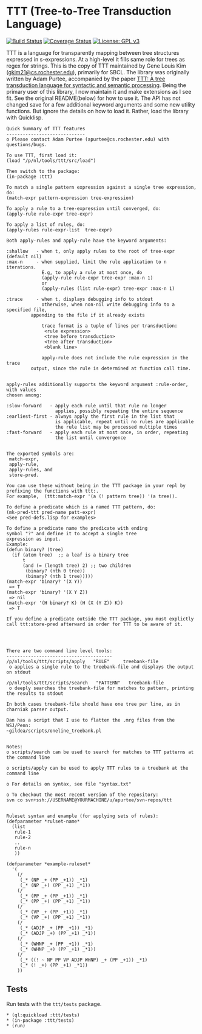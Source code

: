# TTT (Tree-to-Tree Transduction Language)

[![Build Status](https://travis-ci.com/genelkim/ttt.svg?branch=master)](https://travis-ci.com/genelkim/ttt)
[![Coverage Status](https://coveralls.io/repos/github/genelkim/ttt/badge.svg?branch=master)](https://coveralls.io/github/genelkim/ttt?branch=master)
[![License: GPL v3](https://img.shields.io/badge/License-GPLv3-blue.svg)](https://www.gnu.org/licenses/gpl-3.0)

TTT is a language for transparently mapping between tree structures expressed in s-expressions. At a high-level it fills same role for trees as regex for strings. This is the copy of TTT maintained by Gene Louis Kim (<gkim21@cs.rochester.edu>), primarily for SBCL. The library was originally written by Adam Purtee, accompanied by the paper 
[TTT: A tree transduction language for syntactic and semantic processing](http://aclweb.org/anthology/W12-0803). Being the primary user of this library, I now maintain it and make extensions as I see fit. See the original README(below) for how to use it. The API has not changed save for a few additional keyword arguments and some new utility functions. But ignore the details on how to load it. Rather, load the library with Quicklisp.
```
Quick Summary of TTT features 
-----------------------------
o Please contact Adam Purtee (apurtee@cs.rochester.edu) with questions/bugs. 

To use TTT, first load it:
(load "/p/nl/tools/ttt/src/load")

Then switch to the package:
(in-package :ttt)

To match a single pattern expression against a single tree expression, do: 
(match-expr pattern-expression tree-expression)

To apply a rule to a tree-expression until converged, do: 
(apply-rule rule-expr tree-expr)

To apply a list of rules, do: 
(apply-rules rule-expr-list  tree-expr)

Both apply-rules and apply-rule have the keyword arguments:

:shallow   - when t, only apply rules to the root of tree-expr (default nil)
:max-n     - when supplied, limit the rule application to n iterations. 
             E.g, to apply a rule at most once, do 
             (apply-rule rule-expr tree-expr :max-n 1)
             or
             (apply-rules (list rule-expr) tree-expr :max-n 1)

:trace     - when t, displays debugging info to stdout
             otherwise, when non-nil write debugging info to a specified file, 
	     appending to the file if it already exists
              
             trace format is a tuple of lines per transduction:
              <rule expression>
              <tree before transduction>
              <tree after transduction>
              <blank line>
             
             apply-rule does not include the rule expression in the trace 
	     output, since the rule is determined at function call time.


apply-rules additionally supports the keyword argument :rule-order, with values
chosen among:

:slow-forward   - apply each rule until that rule no longer
                  applies, possibly repeating the entire sequence
:earliest-first - always apply the first rule in the list that 
                  is applicable, repeat until no rules are applicable
                  the rule list may be processed multiple times
:fast-forward   - apply each rule at most once, in order, repeating
                  the list until convergence


The exported symbols are:
 match-expr, 
 apply-rule,
 apply-rules, and 
 store-pred. 

You can use these without being in the TTT package in your repl by prefixing the functions with ttt:. 
For example,  (ttt:match-expr '(a (! pattern tree)) '(a tree)). 
	   
To define a predicate which is a named TTT pattern, do: 
(mk-pred-ttt pred-name patt-expr)
<See pred-defs.lisp for examples>

To define a predicate name the predicate with ending 
symbol "?" and define it to accept a single tree 
expression as input.
Example: 
(defun binary? (tree)
  (if (atom tree)  ;; a leaf is a binary tree
      t
      (and (= (length tree) 2) ;; two children
	   (binary? (nth 0 tree))
	   (binary? (nth 1 tree)))))
(match-expr 'binary? '(X Y))
 => T
(match-expr 'binary? '(X Y Z))
 => nil
(match-expr '(H binary? K) (H (X (Y Z)) K))
 => T

If you define a predicate outside the TTT package, you must explictly 
call ttt:store-pred afterward in order for TTT to be aware of it. 




There are two command line level tools: 
---------------------------------------
/p/nl/tools/ttt/scripts/apply   "RULE"     treebank-file
 o applies a single rule to the treebank-file and displays the output on stdout

/p/nl/tools/ttt/scripts/search   "PATTERN"   treebank-file
 o deeply searches the treebank-file for matches to pattern, printing the results to stdout

In both cases treebank-file should have one tree per line, as in charniak parser output. 

Dan has a script that I use to flatten the .mrg files from the WSJ/Penn:
~gildea/scripts/oneline_treebank.pl


Notes:   
o scripts/search can be used to search for matches to TTT patterns at the command line

o scripts/apply can be used to apply TTT rules to a treebank at the command line
  
o For details on syntax, see file "syntax.txt"

o To checkout the most recent version of the repository:
svn co svn+ssh://USERNAME@YOURMACHINE/u/apurtee/svn-repos/ttt


Ruleset syntax and example (for applying sets of rules):
(defparameter *rulset-name*
  (list
   rule-1
   rule-2
   ..
   rule-n
   ))

(defparameter *example-ruleset*
  '(
    (/ 
     (_* (NP _+ (PP _+1)) _*1)
     (_* (NP _+) (PP _+1) _*1))
    (/ 
     (_* (PP _+ (PP _+1)) _*1)
     (_* (PP _+) (PP _+1) _*1))
    (/ 
     (_* (VP _+ (PP _+1)) _*1)
     (_* (VP _+) (PP _+1) _*1))
    (/ 
     (_* (ADJP _+ (PP _+1)) _*1)
     (_* (ADJP _+) (PP _+1) _*1))
    (/ 
     (_* (WHNP _+ (PP _+1)) _*1)
     (_* (WHNP _+) (PP _+1) _*1))
    (/ 
     (_* ((! ~ NP PP VP ADJP WHNP) _+ (PP _+1)) _*1)
     (_* (! _+) (PP _+1) _*1))
    ))
```

## Tests
Run tests with the `ttt/tests` package.
```
* (ql:quickload :ttt/tests)
* (in-package :ttt/tests)
* (run)
```
